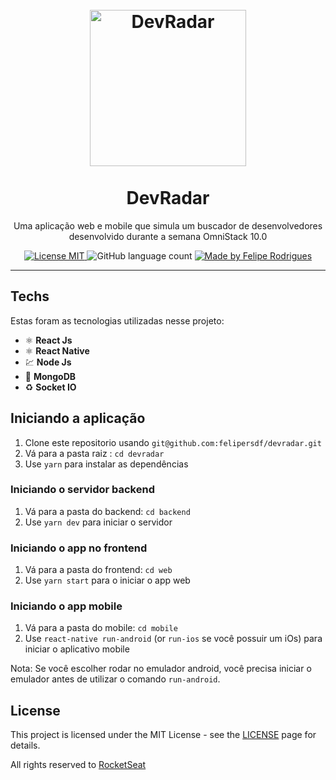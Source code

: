 <h1 align="center">
<br>
  <img src="https://github.com/Rocketseat/semana-omnistack-10/raw/master/.github/devradar.svg?sanitize=true" alt="DevRadar" width="250">
<br>
<br>
DevRadar
</h1>

<p align="center"> Uma aplicação web e mobile que simula um buscador de desenvolvedores  desenvolvido durante a semana OmniStack 10.0
</p>

<p align="center">
  <a href="https://opensource.org/licenses/MIT">
    <img src="https://img.shields.io/badge/License-MIT-blue.svg" alt="License MIT">
  </a>

  <img alt="GitHub language count" src="https://img.shields.io/github/languages/count/felipersdf/devradar?">

  <a href="https://github.com/felipersdf">
    <img alt="Made by Felipe Rodrigues" src="https://img.shields.io/badge/made%20by-Felipe Rodrigues-%2304D361">
  </a>
</p>

<hr />

## Techs

Estas foram as tecnologias utilizadas nesse projeto:

- ⚛️ **React Js** 
- ⚛️ **React Native** 
- 💹 **Node Js** 
- 📄 **MongoDB** 
- ♻️ **Socket IO** 

## Iniciando a aplicação

1. Clone este repositorio usando `git@github.com:felipersdf/devradar.git`
2. Vá para a pasta raiz : `cd devradar`<br />
3. Use `yarn` para instalar as dependências<br />

### Iniciando o servidor backend

1. Vá para a pasta do backend: `cd backend` <br>
2. Use `yarn dev` para iniciar o servidor

### Iniciando o app no frontend

1. Vá para a pasta do frontend: `cd web`
2. Use `yarn start` para o iniciar o app web

### Iniciando o app mobile

1. Vá para a pasta do mobile: `cd mobile`
2. Use `react-native run-android` (or `run-ios` se você possuir um iOs) para iniciar o aplicativo mobile

Nota: Se você escolher rodar no emulador android, você precisa iniciar o emulador antes de utilizar o comando `run-android`.


## License

This project is licensed under the MIT License - see the [LICENSE](https://opensource.org/licenses/MIT) page for details.

All rights reserved to [RocketSeat](www.rocketseta.com.br)